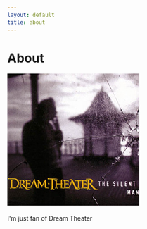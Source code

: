 ```yaml
---
layout: default
title: about
---
```


# <div class="dt">About</div>


<img src="images/dtsm.jpg" border="0" />
<br/>
<br/>
<div class="dt">I'm just fan of <span>Dream Theater</span></div>

